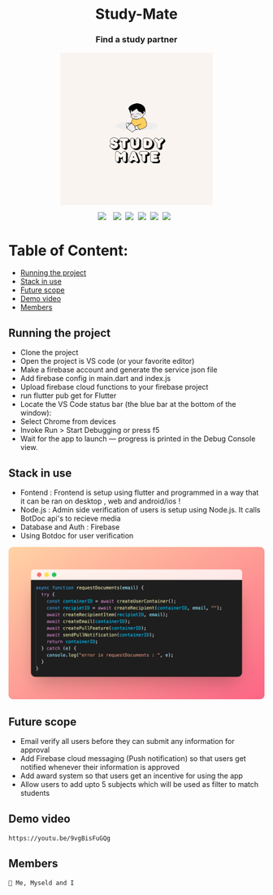 <div align="center"><h1>Study-Mate</h1></div>
<div align="center"><h3>Find a study partner</h3></div>
<div align="center"><img src ="logo.png" width=300 height=300 style="vertical-align:middle"></div>



<pre><div align="center"><img style="margin-right: 5px;" src="https://img.shields.io/badge/Flutter-2.0-blue"/> <img src="https://img.shields.io/badge/%20%20Uptime-99%25-orange"/> <img src="https://img.shields.io/badge/%20%20build-passing-green"/> <img src="https://img.shields.io/badge/%20%20contributers-1-informational"/> <img src="https://img.shields.io/badge/maintainability-A-yellow"/> <img src="https://img.shields.io/badge/Node.js-%20%20-success"/> </div></pre> 



# Table of Content:


- [Running the project](#running-the-project)
- [Stack in use](#stack-in-use)
- [Future scope](#future-scope)
- [Demo video](#demo-video)
- [Members](#members)




## Running the project
- Clone the project
- Open the project is VS code (or your favorite editor)
- Make a firebase account and generate the service json file
- Add firebase config in main.dart and index.js
- Upload firebase cloud functions to your firebase project
- run flutter pub get for Flutter
- Locate the VS Code status bar (the blue bar at the bottom of the window):
- Select Chrome from devices
- Invoke Run > Start Debugging or press f5
- Wait for the app to launch — progress is printed in the Debug Console view.



## Stack in use
- Fontend : Frontend is setup using flutter and programmed in a way that it can be ran on desktop , web and android/ios !
- Node.js : Admin side verification of users is setup using Node.js. It calls BotDoc api's to recieve media
- Database and Auth : Firebase
- Using Botdoc for user verification
<pre><img src="code.png"></pre>


## Future scope
- Email verify all users before they can submit any information for approval 
- Add Firebase cloud messaging (Push notification) so that users get notified whenever their information is approved
- Add award system so that users get an incentive for using the app 
- Allow users to add upto 5 subjects which will be used as filter to match students


## Demo video
```
https://youtu.be/9vgBisFuGQg
```

## Members 
```
🎈 Me, Myseld and I
```
